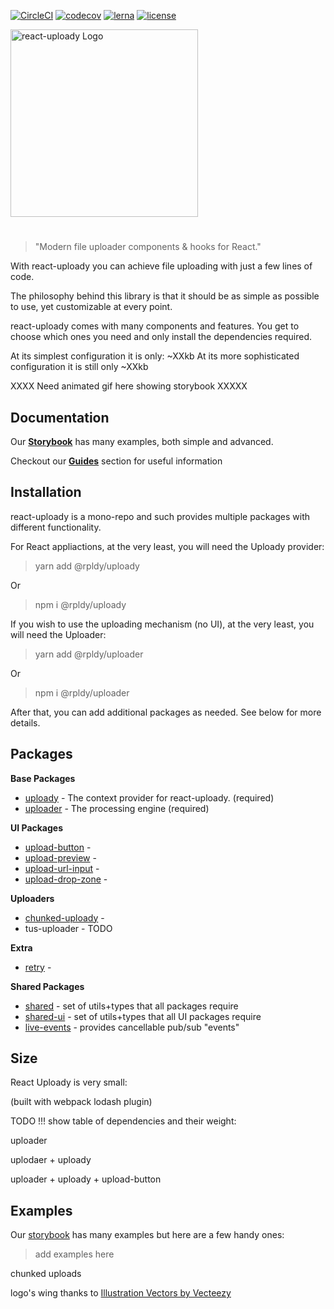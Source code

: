 [![CircleCI](https://circleci.com/gh/yoavniran/react-uploady.svg?style=svg)](https://circleci.com/gh/yoavniran/react-uploady)
[![codecov](https://codecov.io/gh/yoavniran/react-uploady/branch/master/graph/badge.svg)](https://codecov.io/gh/yoavniran/react-uploady)
[![lerna](https://img.shields.io/badge/maintained%20with-lerna-cc00ff.svg)](https://lerna.js.org/)
[![license](https://img.shields.io/github/license/yoavniran/react-uploady?color=blue&style=plastic)](https://github.com/yoavniran/react-uploady/blob/master/LICENCE)

<img src="https://res.cloudinary.com/yoav-cloud/image/upload/w_400/v22212321/icons/react-uploady-text-logo.png" width="300" alt='react-uploady Logo' aria-label='react-uploady' />

#

> "Modern file uploader components & hooks for React."

With react-uploady you can achieve file uploading with just a few lines of code.

The philosophy behind this library is that it should be as simple as possible to use, yet customizable at every point. 

react-uploady comes with many components and features. You get to choose which ones you need and only install the dependencies required.

At its simplest configuration it is only: ~XXkb
At its more sophisticated configuration it is still only ~XXkb

XXXX Need animated gif here showing storybook XXXXX

## Documentation

Our __[Storybook](https://react-uploady-storybook.netlify.com/)__ has many examples, both simple and advanced.

Checkout our __[Guides](https://github.com/yoavniran/react-uploady/blob/master/guides/)__ section for useful information


## Installation

react-uploady is a mono-repo and such provides multiple packages with different functionality.

For React appliactions, at the very least, you will need the Uploady provider:

> yarn add @rpldy/uploady

Or

> npm i @rpldy/uploady

If you wish to use the uploading mechanism (no UI), at the very least, you will need the Uploader:

> yarn add @rpldy/uploader

Or

> npm i @rpldy/uploader


After that, you can add additional packages as needed. See below for more details.




## Packages

**Base Packages**

* [uploady]() - The context provider for react-uploady. (required)
* [uploader]() - The processing engine (required)

**UI Packages**
* [upload-button]() - 
* [upload-preview]() - 
* [upload-url-input]() -
* [upload-drop-zone]() - 

**Uploaders**
* [chunked-uploady]() - 
* tus-uploader - TODO 

**Extra**
* [retry]() -

**Shared Packages**

* [shared]() - set of utils+types that all packages require  
* [shared-ui]() - set of utils+types that all UI packages require 
* [live-events]() - provides cancellable pub/sub "events" 


## Size

React Uploady is very small:

(built with webpack lodash plugin)

TODO !!! show table of dependencies and their weight:

uploader

uplodaer + uploady

uploader + uploady + upload-button


## Examples

Our [storybook](https://react-uploady-storybook.netlify.com/) has many examples but here are a few handy ones:

> add examples here


chunked uploads

logo's wing thanks to <a href="https://www.vecteezy.com/free-vector/illustration">Illustration Vectors by Vecteezy</a>
